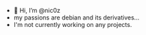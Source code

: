 - 👋 Hi, I’m @nic0z
- my passions are debian and its derivatives...
- I'm not currently working on any projects.

<!---
nic0z/nic0z is a ✨ special ✨ repository because its `README.md` (this file) appears on your GitHub profile.
You can click the Preview link to take a look at your changes.
--->
